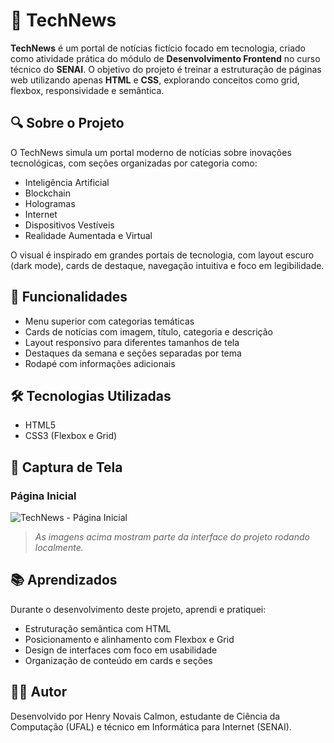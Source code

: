 # 📰 TechNews

**TechNews** é um portal de notícias fictício focado em tecnologia, criado como atividade prática do módulo de **Desenvolvimento Frontend** no curso técnico do **SENAI**. O objetivo do projeto é treinar a estruturação de páginas web utilizando apenas **HTML** e **CSS**, explorando conceitos como grid, flexbox, responsividade e semântica.

## 🔍 Sobre o Projeto

O TechNews simula um portal moderno de notícias sobre inovações tecnológicas, com seções organizadas por categoria como:

- Inteligência Artificial
- Blockchain
- Hologramas
- Internet
- Dispositivos Vestíveis
- Realidade Aumentada e Virtual

O visual é inspirado em grandes portais de tecnologia, com layout escuro (dark mode), cards de destaque, navegação intuitiva e foco em legibilidade.

## 🎯 Funcionalidades

- Menu superior com categorias temáticas
- Cards de notícias com imagem, título, categoria e descrição
- Layout responsivo para diferentes tamanhos de tela
- Destaques da semana e seções separadas por tema
- Rodapé com informações adicionais

## 🛠️ Tecnologias Utilizadas

- HTML5
- CSS3 (Flexbox e Grid)

## 📸 Captura de Tela

### Página Inicial
![TechNews - Página Inicial](assets/screenshot1.png)

> *As imagens acima mostram parte da interface do projeto rodando localmente.*

## 📚 Aprendizados
Durante o desenvolvimento deste projeto, aprendi e pratiquei:

 - Estruturação semântica com HTML
 - Posicionamento e alinhamento com Flexbox e Grid
 - Design de interfaces com foco em usabilidade
 - Organização de conteúdo em cards e seções

## 🧑‍💻 Autor
Desenvolvido por Henry Novais Calmon, estudante de Ciência da Computação (UFAL) e técnico em Informática para Internet (SENAI).

